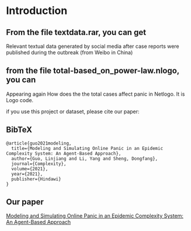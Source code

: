 # Introduction

## From the file textdata.rar, you can get

Relevant textual data generated by social media after case reports were published during the outbreak (from Weibo in China)

## from the file total-based_on_power-law.nlogo, you can

Appearing again How does the the total cases affect panic in Netlogo. It is Logo code.

if you use this project or dataset, please cite our paper:

## BibTeX
    @article{guo2021modeling,
      title={Modeling and Simulating Online Panic in an Epidemic Complexity System: An Agent-Based Approach},
      author={Guo, Linjiang and Li, Yang and Sheng, Dongfang},
      journal={Complexity},
      volume={2021},
      year={2021},
      publisher={Hindawi}
    }
## Our paper

[Modeling and Simulating Online Panic in an Epidemic Complexity System: An Agent-Based Approach](https://www.hindawi.com/journals/complexity/2021/9933720/)
